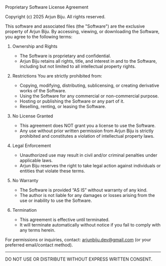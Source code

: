 Proprietary Software License Agreement

Copyright (c) 2025 Arjun Biju. All rights reserved.

This software and associated files (the "Software") are the exclusive property of Arjun Biju. By accessing, viewing, or downloading the Software, you agree to the following terms:

1. Ownership and Rights
   - The Software is proprietary and confidential.
   - Arjun Biju retains all rights, title, and interest in and to the Software, including but not limited to all intellectual property rights.

2. Restrictions
   You are strictly prohibited from:
   - Copying, modifying, distributing, sublicensing, or creating derivative works of the Software.
   - Using the Software for any commercial or non-commercial purpose.
   - Hosting or publishing the Software or any part of it.
   - Reselling, renting, or leasing the Software.

3. No License Granted
   - This agreement does NOT grant you a license to use the Software.
   - Any use without prior written permission from Arjun Biju is strictly prohibited and constitutes a violation of intellectual property laws.

4. Legal Enforcement
   - Unauthorized use may result in civil and/or criminal penalties under applicable laws.
   - Arjun Biju reserves the right to take legal action against individuals or entities that violate these terms.

5. No Warranty
   - The Software is provided “AS IS” without warranty of any kind.
   - The author is not liable for any damages or losses arising from the use or inability to use the Software.

6. Termination
   - This agreement is effective until terminated.
   - It will terminate automatically without notice if you fail to comply with any terms herein.

For permissions or inquiries, contact: arjunbiju.dev@gmail.com (or your preferred email/contact method).

---

DO NOT USE OR DISTRIBUTE WITHOUT EXPRESS WRITTEN CONSENT.
